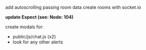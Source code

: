 add autoscrolling
passing room data
create rooms with socket.io


**update Expect (see: Node: 104)**

create modals for:
  * public/js/chat.js (x2)
  * look for any other alerts
